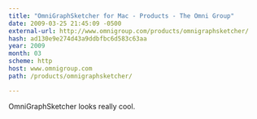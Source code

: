 ```yaml
---
title: "OmniGraphSketcher for Mac - Products - The Omni Group"
date: 2009-03-25 21:45:09 -0500
external-url: http://www.omnigroup.com/products/omnigraphsketcher/
hash: ad130e9e274d43a9ddbfbc6d583c63aa
year: 2009
month: 03
scheme: http
host: www.omnigroup.com
path: /products/omnigraphsketcher/

---
```


OmniGraphSketcher looks really cool. 
